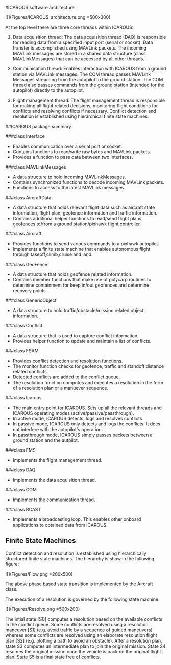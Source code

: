 
#ICAROUS software architecture

![](Figures/ICAROUS_architecture.png =500x300)

At the top level there are three core threads within ICAROUS:

1. Data acquisition thread: The data acquisition thread (DAQ) is responsible for reading data from a specified input port (serial or socket). Data transfer is accomplished using MAVLink packets. The incoming MAVLink messages are stored in a shared data structure (class MAVLinkMessages) that can be accessed by all other threads. 

2. Communication thread: Enables interaction with ICAROUS from a ground station via MAVLink messages. The COM thread passes MAVLink Messages streaming from the autopilot to the ground station. The COM thread also passes commands from the ground station (intended for the autopilot) directly to the autopilot.

3. Flight management thread: The flight management thread is responsible for making all flight related decisions, monitoring flight conditions for conflicts and resolving conflicts if necessary. Conflict detection and resolution is established using hierarchical finite state machines.

##ICAROUS package summary

###class Interface
* Enables communication over a serial port or socket.
* Contains functions to read/write raw bytes and MAVLink packets.
* Provides a function to pass data between two interfaces.

###class MAVLinkMessages
* A data structure to hold incoming MAVLinkMessages.
* Contains synchronized functions to decode incoming MAVLink packets.
* Functions to access to the latest MAVLink messages.

###class AircraftData
* A data structure that holds relevant flight data such as aircraft state information, flight plan, geofence information and traffic information.
* Contains additional helper functions to read/send flight plans, geofences to/from a ground station/pixhawk flight controller. 

###class Aircraft
* Provides functions to send various commands to a pixhawk autopilot.
* Implements a finite state machine that enables autonomous flight through takeoff,climb,cruise and land.

###class GeoFence
* A data structure that holds geofence related information.
* Contains member functions that make use of polycarp routines to determine containment for keep in/out geofences and determine recovery points.

###class GenericObject
* A data structure to hold traffic/obstacle/mission related object information.

###class Conflict
* A data structure that is used to capture conflict information.
* Provides helper function to update and maintain a list of conflicts.

###class FSAM
* Provides conflict detection and resolution functions.
* The monitor function checks for geofence, traffic and standoff distance related conflicts.
* Detected conflicts are added to the conflict queue.
* The resolution function computes and executes a resolution in the form of a resolution plan or a manuever sequence.

###class Icarous
* The main entry point for ICAROUS. Sets up all the relevant threads and ICAROUS operating modes (active/passive/passthrough).
* In active mode, ICAROUS detects, logs and resolves conflicts
* In passive mode, ICAROUS only detects and logs the conflicts. It does not interfere with the autopilot's operation.
* In passthrough mode, ICAROUS simply passes packets between a ground station and the autpilot.

###class FMS
* Implements the flight management thread.

###class DAQ
* Implements the data acquisition thread.

###class COM
* Implements the communication thread.

###class BCAST
* Implements a broadcasting loop. This enables other onboard applications to obtained data from ICAROUS.

Finite State Machines
-----------------------------

Conflict detection and resolution is established using hierarchically structured finite state machines. The hierarchy is show in the following figure:

![](Figures/Flow.png =200x500)

The above phase based state transition is implemented by the Aircraft class.

The execution of a resolution is governed by the following state machine:

![](Figures/Resolve.png =500x200)

The intial state [S0] computes a resolution based on the available conflicts in the conflict queue. Some conflicts are resolved using a resolution maneuver [S1] (e.g. avoid traffic by a sequence of guided maneuvers) whereas some conflicts are resolved using an elaborate resolution flight plan [S2] (e.g. plotting a path to avoid an obstacle). After a resolution plan, state S3 computes an intermediate plan to join the original mission. State S4 resumes the original mission once the vehicle is back on the original flight plan. State S5 is a final state free of conflicts.
